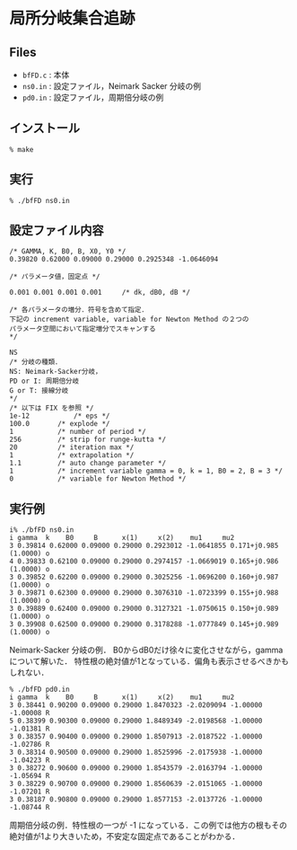 # 局所分岐集合追跡

## Files
* `bfFD.c` : 本体 
* `ns0.in` : 設定ファイル，Neimark Sacker 分岐の例
* `pd0.in` : 設定ファイル，周期倍分岐の例

## インストール

``` 
% make
```

## 実行

``` 
% ./bfFD ns0.in
```

## 設定ファイル内容

```
/* GAMMA, K, B0, B, X0, Y0 */
0.39820 0.62000 0.09000 0.29000 0.2925348 -1.0646094

/* パラメータ値，固定点 */

0.001 0.001 0.001 0.001		/* dk, dB0, dB */

/* 各パラメータの増分．符号を含めて指定．
下記の increment variable, variable for Newton Method の２つの
パラメータ空間において指定増分でスキャンする
*/

NS			
/* 分岐の種類． 
NS: Neimark-Sacker分岐，
PD or I: 周期倍分岐
G or T: 接線分岐
*/
/* 以下は FIX を参照 */
1e-12			/* eps */
100.0		/* explode */
1			/* number of period */
256			/* strip for runge-kutta */
20			/* iteration max */
1			/* extrapolation */
1.1			/* auto change parameter */
1			/* increment variable gamma = 0, k = 1, B0 = 2, B = 3 */
0	 		/* variable for Newton Method */
```

## 実行例
```
i% ./bfFD ns0.in 
i gamma  k    B0     B      x(1)     x(2)    mu1     mu2
3 0.39814 0.62000 0.09000 0.29000 0.2923012 -1.0641855 0.171+j0.985 (1.0000) o
4 0.39833 0.62100 0.09000 0.29000 0.2974157 -1.0669019 0.165+j0.986 (1.0000) o
3 0.39852 0.62200 0.09000 0.29000 0.3025256 -1.0696200 0.160+j0.987 (1.0000) o
3 0.39871 0.62300 0.09000 0.29000 0.3076310 -1.0723399 0.155+j0.988 (1.0000) o
3 0.39889 0.62400 0.09000 0.29000 0.3127321 -1.0750615 0.150+j0.989 (1.0000) o
3 0.39908 0.62500 0.09000 0.29000 0.3178288 -1.0777849 0.145+j0.989 (1.0000) o
```
Neimark-Sacker 分岐の例．
B0からdB0だけ徐々に変化させながら，gamma について解いた．
特性根の絶対値が1となっている．偏角も表示させるべきかもしれない．

```
% ./bfFD pd0.in 
i gamma  k    B0     B      x(1)     x(2)    mu1     mu2
3 0.38441 0.90200 0.09000 0.29000 1.8470323 -2.0209094 -1.00000 -1.00008 R
5 0.38399 0.90300 0.09000 0.29000 1.8489349 -2.0198568 -1.00000 -1.01381 R
3 0.38357 0.90400 0.09000 0.29000 1.8507913 -2.0187522 -1.00000 -1.02786 R
3 0.38314 0.90500 0.09000 0.29000 1.8525996 -2.0175938 -1.00000 -1.04223 R
3 0.38272 0.90600 0.09000 0.29000 1.8543579 -2.0163794 -1.00000 -1.05694 R
3 0.38229 0.90700 0.09000 0.29000 1.8560639 -2.0151065 -1.00000 -1.07201 R
3 0.38187 0.90800 0.09000 0.29000 1.8577153 -2.0137726 -1.00000 -1.08744 R
```
周期倍分岐の例．特性根の一つが -1 になっている．この例では他方の根もその
絶対値が1より大きいため，不安定な固定点であることがわかる．
